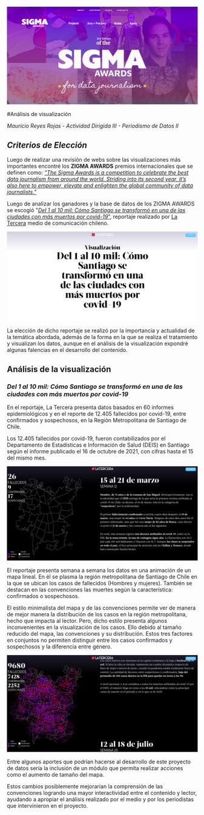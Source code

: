 [![En Imagen Presentación del proyecto Sigma Awards](https://github.com/mauricioreyes87/docs/blob/main/img/act1-g1.png?raw=true)]()

#Análisis de visualización 

_Mauricio Reyes Rojas - Actividad Dirigida III - Periodismo de Datos II_

## *Criterios de Elección*

Luego de realizar una revisión de webs sobre las visualizaciones más importantes encontré los **ZIGMA AWARDS** premios internacionales que se definen como: [_"The Sigma Awards is a competition to celebrate the best data journalism from around the world. Striding into its second year, it’s also here to empower, elevate and enlighten the global community of data journalists."_](https://sigmaawards.org/)

Luego de analizar los ganadores y la base de datos de los ZIGMA AWARDS se escogió "[_Del 1 al 10 mil: Cómo Santiago se transformó en una de las ciudades con más muertos por covid-19_"](http://interactivo.latercera.com/muertos-covid-santiago/muertos-covid-santiago-data/), reportaje realizado por [La Tercera](latercera.com) medio de comunicación chileno.

[![En Imagen Presentación del reportaje Del 1 al 10 mil: Cómo Santiago se transformó en una de las ciudades con más muertos por covid-19_desarrollado por el diario la Tercera de Chile ](https://github.com/mauricioreyes87/docs/blob/main/img/act1-g2.png?raw=true)]()

La elección de dicho reportaje se realizó por la importancia y actualidad de la temática abordada, además de la forma en la que se realiza el tratamiento y visualizan los datos, aunque en el análisis de la visualización expondré algunas falencias en el desarrollo del contenido.

## Análisis de la visualización

### *Del 1 al 10 mil: Cómo Santiago se transformó en una de las ciudades con más muertos por covid-19*

En el reportaje, La Tercera presenta datos basados en 60 informes epidemiológicos y en el reporte de 12.405 fallecidos por covid-19, entre confirmados y sospechosos, en la Región Metropolitana de Santiago de Chile.

Los 12.405 fallecidos por covid-19, fueron contabilizados por el Departamento de Estadísticas e Información de Salud (DEIS) en Santiago según el informe publicado el 16 de octubre de 2021, con cifras hasta el 15 del mismo mes.

[![En Imagen presentación del apartes del reporje ](https://github.com/mauricioreyes87/docs/blob/main/img/act1-g3.png?raw=true)]()

El reportaje presenta semana a semana los datos en una animación de un mapa lineal. En él se plasma la región metropolitana  de Santiago de Chile en la que se ubican los casos de fallecidos (Hombres y mujeres). También se destacan en las convenciones las muertes según la característica: confirmados o sospechosos.

El estilo minimalista del mapa y de las convenciones permite ver de manera de mejor manera la distribución de los casos en la región metropolitana, hecho que impacta al lector. Pero, dicho estilo presenta algunos inconvenientes en la visualización de los casos. Ello debido al tamaño reducido del mapa, las convenciones y su distribución. Estos tres factores en conjuntos no  permiten distinguir entre los casos confirmados y sospechosos y la diferencia entre género.

[![En Imagen presentación del apartes del reporje ](https://github.com/mauricioreyes87/docs/blob/main/img/act1-g4.png?raw=true)]()

Entre algunos aportes que podrían hacerse al desarrollo de este proyecto de datos sería la inclusión de un módulo que permita realizar acciones  como el aumento de tamaño del mapa.

Estos cambios posiblemente mejorarían la comprensión de las convenciones logrando una mayor interactividad entre el contenido y lector, ayudando a apropiar el análisis realizado por el medio y por los periodistas que intervinieron en el proyecto.
